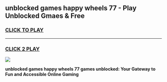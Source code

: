 
## unblocked games happy wheels 77 - Play Unblocked Gmaes & Free
<h3>
<a href="https://premium.freeplayer.one?title=unblocked_games_happy_wheels_77&ref=19F">CLICK TO PLAY</a></h3>
<hr>

<h3>
<a href="https://premium.freeplayer.one?title=unblocked_games_happy_wheels_77&ref=19F">CLICK 2 PLAY</a>
  
</h3>

<a href="https://premium.freeplayer.one?title=unblocked_games_happy_wheels_77&ref=19F/"><img src="https://clearcache.store/games.png"></a>


**unblocked games happy wheels 77 games unblocked: Your Gateway to Fun and Accessible Online Gaming**
